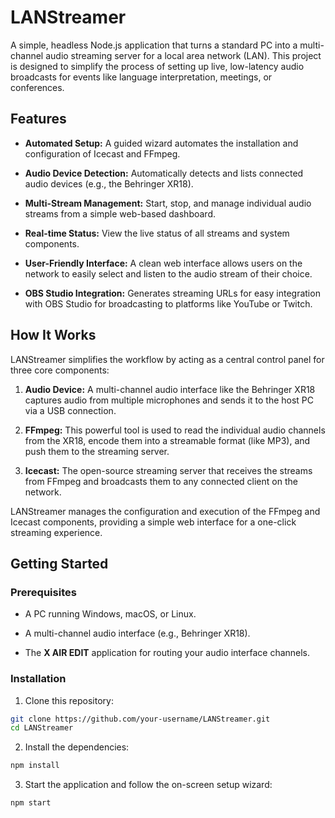 # LANStreamer

A simple, headless Node.js application that turns a standard PC into a multi-channel audio streaming server for a local area network (LAN). This project is designed to simplify the process of setting up live, low-latency audio broadcasts for events like language interpretation, meetings, or conferences.

## Features

- **Automated Setup:** A guided wizard automates the installation and configuration of Icecast and FFmpeg.

- **Audio Device Detection:** Automatically detects and lists connected audio devices (e.g., the Behringer XR18).

- **Multi-Stream Management:** Start, stop, and manage individual audio streams from a simple web-based dashboard.

- **Real-time Status:** View the live status of all streams and system components.

- **User-Friendly Interface:** A clean web interface allows users on the network to easily select and listen to the audio stream of their choice.

- **OBS Studio Integration:** Generates streaming URLs for easy integration with OBS Studio for broadcasting to platforms like YouTube or Twitch.

## How It Works

LANStreamer simplifies the workflow by acting as a central control panel for three core components:

1. **Audio Device:** A multi-channel audio interface like the Behringer XR18 captures audio from multiple microphones and sends it to the host PC via a USB connection.

2. **FFmpeg:** This powerful tool is used to read the individual audio channels from the XR18, encode them into a streamable format (like MP3), and push them to the streaming server.

3. **Icecast:** The open-source streaming server that receives the streams from FFmpeg and broadcasts them to any connected client on the network.

LANStreamer manages the configuration and execution of the FFmpeg and Icecast components, providing a simple web interface for a one-click streaming experience.

## Getting Started

### Prerequisites

- A PC running Windows, macOS, or Linux.

- A multi-channel audio interface (e.g., Behringer XR18).

- The **X AIR EDIT** application for routing your audio interface channels.

### Installation

1. Clone this repository:

```bash
git clone https://github.com/your-username/LANStreamer.git
cd LANStreamer
```

2. Install the dependencies:

```bash
npm install
```

3. Start the application and follow the on-screen setup wizard:

```bash
npm start
```
